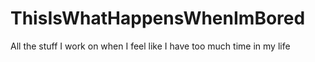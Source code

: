 # ThisIsWhatHappensWhenImBored
 All the stuff I work on when I feel like I have too much time in my life
